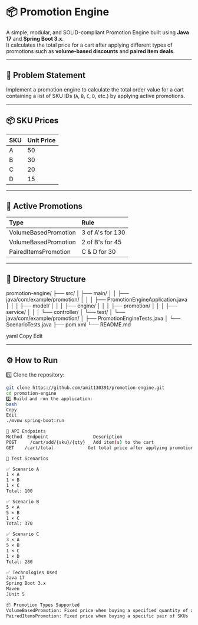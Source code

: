 # 📦 Promotion Engine

A simple, modular, and SOLID-compliant Promotion Engine built using **Java 17** and **Spring Boot 3.x**.  
It calculates the total price for a cart after applying different types of promotions such as **volume-based discounts** and **paired item deals**.

---

## 📑 Problem Statement

Implement a promotion engine to calculate the total order value for a cart containing a list of SKU IDs (`A`, `B`, `C`, `D`, etc.) by applying active promotions.

---

## 📦 SKU Prices

| SKU | Unit Price |
|:----|:-----------|
| A   | 50         |
| B   | 30         |
| C   | 20         |
| D   | 15         |

---

## 📝 Active Promotions

| Type                    | Rule                        |
|:------------------------|:----------------------------|
| VolumeBasedPromotion     | 3 of A's for 130             |
| VolumeBasedPromotion     | 2 of B's for 45              |
| PairedItemsPromotion     | C & D for 30                 |

---

## 📂 Directory Structure

promotion-engine/
├── src/
│ ├── main/
│ │ ├── java/com/example/promotion/
│ │ │ ├── PromotionEngineApplication.java
│ │ │ ├── model/
│ │ │ ├── engine/
│ │ │ ├── promotion/
│ │ │ ├── service/
│ │ │ └── controller/
│ └── test/
│ └── java/com/example/promotion/
│ ├── PromotionEngineTests.java
│ └── ScenarioTests.java
├── pom.xml
└── README.md

yaml
Copy
Edit

---

## ⚙️ How to Run

1️⃣ Clone the repository:
```bash
git clone https://github.com/amit130391/promotion-engine.git
cd promotion-engine
2️⃣ Build and run the application:
bash
Copy
Edit
./mvnw spring-boot:run

📌 API Endpoints
Method	Endpoint	             Description
POST	 /cart/add/{sku}/{qty}	 Add item(s) to the cart
GET	   /cart/total	           Get total price after applying promotions

🧪 Test Scenarios

✅ Scenario A
1 × A
1 × B
1 × C
Total: 100

✅ Scenario B
5 × A
5 × B
1 × C
Total: 370

✅ Scenario C
3 × A
5 × B
1 × C
1 × D
Total: 280

✅ Technologies Used
Java 17
Spring Boot 3.x
Maven
JUnit 5

📦 Promotion Types Supported
VolumeBasedPromotion: Fixed price when buying a specified quantity of a SKU
PairedItemsPromotion: Fixed price when buying a specific pair of SKUs
